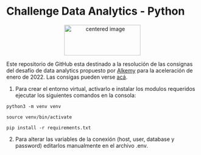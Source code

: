 # Challenge Data Analytics - Python
<p align="center">
	<img src="https://www.alkemy.org/static/media/alkemyLogo.2daef856.svg" width="200" height="80" alt="centered image"/>
</p>

Este repositorio de GitHub esta destinado a la resolución de las consignas del desafío de data analytics propuesto por [Alkemy](https://www.alkemy.org) para la aceleración de enero  de 2022. Las consigas pueden verse [acá](https://drive.google.com/file/d/1ZxBnjsof8yCZx1JVLVaq5DbRjvIIvfJs/).

1. Para crear el entorno virtual, activarlo e instalar los modulos requeridos ejecutar los siguientes comandos en la consola:

```
python3 -m venv venv
```
```
source venv/bin/activate
```
```
pip install -r requirements.txt
```

2. Para alterar las variables de la conexión (host, user, database y password) editarlos manualmente en el archivo .env.
